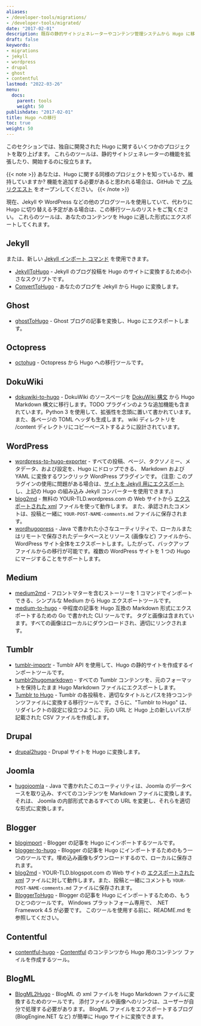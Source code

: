 ```yaml
---
aliases:
- /developer-tools/migrations/
- /developer-tools/migrated/
date: "2017-02-01"
description: 既存の静的サイトジェネレーターやコンテンツ管理システムから Hugo に移行するための、コミュニティが開発したツールのリストです。
draft: false
keywords:
- migrations
- jekyll
- wordpress
- drupal
- ghost
- contentful
lastmod: "2022-03-26"
menu:
  docs:
    parent: tools
    weight: 50
publishdate: "2017-02-01"
title: Hugo への移行
toc: true
weight: 50
---
```


このセクションでは、独自に開発された Hugo に関するいくつかのプロジェクトを取り上げます。 これらのツールは、静的サイトジェネレーターの機能を拡張したり、開始するのに役立ちます。

{{< note >}}
あなたは、Hugo に関する同様のプロジェクトを知っているか、維持していますか? 機能を追加する必要があると思われる場合は、GitHub で [プルリクエスト](https://github.com/gohugoio/hugoDocs/pulls) をオープンしてください。
{{< /note >}}

現在、Jekyll や WordPress などの他のブログツールを使用していて、代わりに Hugo に切り替える予定がある場合は、この移行ツールのリストをご覧ください。 これらのツールは、あなたのコンテンツを Hugo に適した形式にエクスポートしてくれます。

## Jekyll

または、新しい [Jekyll インポート コマンド](/commands/hugo_import_jekyll/) を使用できます。

- [JekyllToHugo](https://github.com/fredrikloch/JekyllToHugo) - Jekyll のブログ投稿を Hugo のサイトに変換するための小さなスクリプトです。
- [ConvertToHugo](https://github.com/coderzh/ConvertToHugo) - あなたのブログを Jekyll から Hugo に変換します。

## Ghost

- [ghostToHugo](https://github.com/jbarone/ghostToHugo) - Ghost ブログの記事を変換し、Hugo にエクスポートします。

## Octopress

- [octohug](https://github.com/codebrane/octohug) - Octopress から Hugo への移行ツールです。

## DokuWiki

- [dokuwiki-to-hugo](https://github.com/wgroeneveld/dokuwiki-to-hugo) - DokuWiki のソースページを [DokuWiki 構文](https://www.dokuwiki.org/wiki:syntax) から Hugo Markdown 構文に移行します。TODO プラグインのような追加機能も含まれています。Python 3 を使用して、拡張性を念頭に置いて書かれています。また、各ページの TOML ヘッダも生成します。 wiki ディレクトリを /content ディレクトリにコピーペーストするように設計されています。

## WordPress

- [wordpress-to-hugo-exporter](https://github.com/SchumacherFM/wordpress-to-hugo-exporter) - すべての投稿、ページ、タクソノミー、メタデータ、および設定を、Hugo にドロップできる、 Markdown および YAML に変換するワンクリック WordPress プラグインです。 (注意: このプラグインの使用に問題がある場合は、[サイトを Jekyll 用にエクスポート](https://wordpress.org/plugins/jekyll-exporter/) し、上記の Hugo の組み込み Jekyll コンバーターを使用できます。)
- [blog2md](https://github.com/palaniraja/blog2md) - 無料の YOUR-TLD.wordpress.com の Web サイトから [エクスポートされた xml](https://en.support.wordpress.com/export/) ファイルを使って動作します。 また、承認されたコメントは、投稿と一緒に `YOUR-POST-NAME-comments.md` ファイルに保存されます。
- [wordhugopress](https://github.com/nantipov/wordhugopress) - Java で書かれた小さなユーティリティで、ローカルまたはリモートで保存されたデータベースとリソース (画像など) ファイルから、WordPress サイト全体をエクスポートします。したがって、バックアップ ファイルからの移行が可能です。複数の WordPress サイトを 1 つの Hugo にマージすることをサポートします。

## Medium

- [medium2md](https://github.com/gautamdhameja/medium-2-md) - フロントマターを含むストーリーを 1 コマンドでインポートできる、シンプルな Medium から Hugo エクスポートツールです。
- [medium-to-hugo](https://github.com/bgadrian/medium-to-hugo) - 中程度の記事を Hugo 互換の Markdown 形式にエクスポートするための Go で書かれた CLI ツールです。 タグと画像は含まれています。すべての画像はローカルにダウンロードされ、適切にリンクされます。

## Tumblr

- [tumblr-importr](https://github.com/carlmjohnson/tumblr-importr) - Tumblr API を使用して、Hugo の静的サイトを作成するインポートツールです。
- [tumblr2hugomarkdown](https://github.com/Wysie/tumblr2hugomarkdown) - すべての Tumblr コンテンツを、元のフォーマットを保持したまま Hugo Markdown ファイルにエクスポートします。
- [Tumblr to Hugo](https://github.com/jipiboily/tumblr-to-hugo) - Tumblr の各投稿を、適切なタイトルとパスを持つコンテンツファイルに変換する移行ツールです。さらに、"Tumblr to Hugo" は、リダイレクトの設定に役立つように、元の URL と Hugo 上の新しいパスが記載された CSV ファイルを作成します。

## Drupal

- [drupal2hugo](https://github.com/danapsimer/drupal2hugo) - Drupal サイトを Hugo に変換します。

## Joomla

- [hugojoomla](https://github.com/davetcc/hugojoomla) - Java で書かれたこのユーティリティは、Joomla のデータベースを取り込み、すべてのコンテンツを Markdown ファイルに変換します。それは、 Joomla の内部形式であるすべての URL を変更し、それらを適切な形式に変換します。

## Blogger

- [blogimport](https://github.com/natefinch/blogimport) - Blogger の記事を Hugo にインポートするツールです。
- [blogger-to-hugo](https://pypi.org/project/blogger-to-hugo/) - Blogger の記事を Hugo にインポートするためのもう一つのツールです。埋め込み画像もダウンロードするので、ローカルに保存されます。
- [blog2md](https://github.com/palaniraja/blog2md) - YOUR-TLD.blogspot.com の Web サイトの [エクスポートされた xml](https://support.google.com/blogger/answer/41387?hl=en) ファイルに対して動作します。また、投稿と一緒にコメントも `YOUR-POST-NAME-comments.md` ファイルに保存されます。
- [BloggerToHugo](https://github.com/huanlin/blogger-to-hugo) - Blogger の記事を Hugo にインポートするための、もうひとつのツールです。 Windows プラットフォーム専用で、 .NET Framework 4.5 が必要です。 このツールを使用する前に、README.md を参照してください。

## Contentful

- [contentful-hugo](https://github.com/ModiiMedia/contentful-hugo) - [Contentful](https://www.contentful.com/) のコンテンツから Hugo 用のコンテンツ ファイルを作成するツール。

## BlogML

- [BlogML2Hugo](https://github.com/jijiechen/BlogML2Hugo) - BlogML の xml ファイルを Hugo Markdown ファイルに変換するためのツールです。 添付ファイルや画像へのリンクは、ユーザーが自分で処理する必要があります。 BlogML ファイルをエクスポートするブログ (BlogEngine.NET など) が簡単に Hugo サイトに変換できます。
